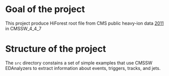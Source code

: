 # Goal of the project
This project produce HiForest root file from CMS public heavy-ion data [2011](https://github.com/cms-opendata-analyses/HiForestProducerTool/tree/2011) in CMSSW_4_4_7
# Structure of the project
The `src`  directory constains a set of simple examples that use CMSSW EDAnalyzers to extract information about events, triggers, tracks, and jets. 
